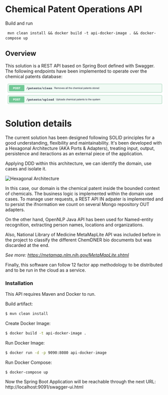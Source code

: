 # Chemical Patent Operations API 

Build and run

```
 mvn clean install && docker build -t api-docker-image . && docker-compose up
```


## Overview

This solution is a REST API based on Spring Boot defined with Swagger. The following endpoints have been implemented to operate over the chemical patents database:

![](pictures/api_preview.png)
  

# Solution details

The current solution has been designed following SOLID principles for a good understanding, flexibility and maintainability. It's been developed with a Hexagonal Architecture (AKA Ports & Adapters), treating input, output, persistence and iteractions as an external piece of the application.

Applying DDD within this architecture, we can identify the domain, use cases and isolate it.

![Hexagonal Architecture](https://blog.octo.com/wp-content/uploads/2020/06/archi_hexa_en_06-1024x526.png)

In this case, our domain is the chemical patent inside the bounded context of chemicals. The business logic is implemented within the domain use cases. To manage user requests, a REST API IN adpater is implemented and to persist the ifnormation we count on several Mongo repository OUT adapters.

On the other hand, OpenNLP Java API has been used for Named-entity recognition, extracting person names, locations and organizations.

Also, National Library of Medicine MetaMapLite API was included before in the project to classify the different ChemDNER bio documents but was discarded at the end. 

*See more: https://metamap.nlm.nih.gov/MetaMapLite.shtml*

Finally, this software can follow 12 factor app methodology to be distributed and to be run in the cloud as a service.


### Installation

This API requires Maven and Docker to run.

Build artifact:
```sh
$ mvn clean install
```

Create Docker Image:
```sh
$ docker build -t api-docker-image .
```
Run Docker Image:
```sh
$ docker run -d -p 9090:8080 api-docker-image
```

Run Docker Compose:
```sh
$ docker-compose up
```

Now the Spring Boot Application will be reachable through the next URL:
http://localhost:9091/swagger-ui.html

